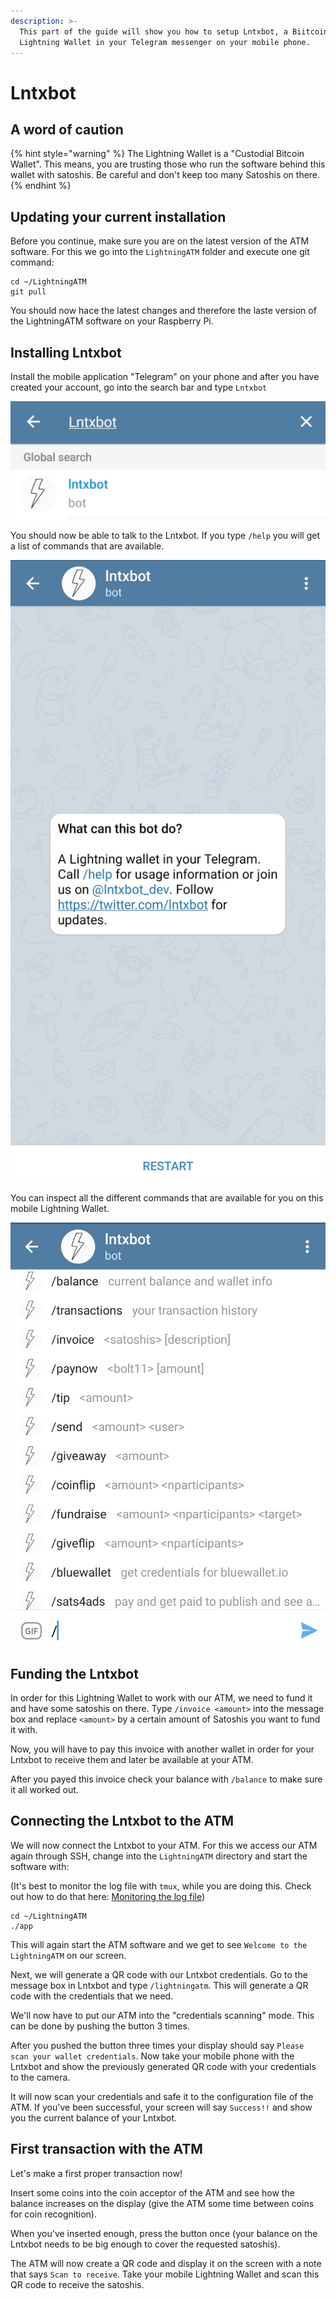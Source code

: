```yaml
---
description: >-
  This part of the guide will show you how to setup Lntxbot, a Biitcoin
  Lightning Wallet in your Telegram messenger on your mobile phone.
---
```


# Lntxbot

## A word of caution

{% hint style="warning" %}
The Lightning Wallet is a "Custodial Bitcoin Wallet". This means, you are trusting those who run the software behind this wallet with satoshis. Be careful and don't keep too many Satoshis on there.
{% endhint %}

## Updating your current installation

Before you continue, make sure you are on the latest version of the ATM software. For this we go into the `LightningATM` folder and execute one git command:

```text
cd ~/LightningATM
git pull
```

You should now hace the latest changes and therefore the laste version of the LightningATM software on your Raspberry Pi.

## Installing Lntxbot

Install the mobile application "Telegram" on your phone and after you have created your account, go into the search bar and type `Lntxbot`

![Searching Lntxbot](../../.gitbook/assets/searching_lntxbot.jpg)

You should now be able to talk to the Lntxbot. If you type `/help` you will get a list of commands that are available.

![Hello Lntxbot](../../.gitbook/assets/hello_lntxbot.jpg)

You can inspect all the different commands that are available for you on this mobile Lightning Wallet.

![Commands Lntxbot](../../.gitbook/assets/commands_lntxbot.jpg)

## Funding the Lntxbot

In order for this Lightning Wallet to work with our ATM, we need to fund it and have some satoshis on there. Type `/invoice <amount>` into the message box and replace `<amount>` by a certain amount of Satoshis you want to fund it with.

Now, you will have to pay this invoice with another wallet in order for your Lntxbot to receive them and later be available at your ATM.

After you payed this invoice check your balance with `/balance` to make sure it all worked out.

## Connecting the Lntxbot to the ATM

We will now connect the Lntxbot to your ATM. For this we access our ATM again through SSH, change into the `LightningATM` directory and start the software with:

(It's best to monitor the log file with `tmux`, while you are doing this. Check out how to do that here: [Monitoring the log file](../software-setup/monitoring_log_file))

```text
cd ~/LightningATM
./app
```

This will again start the ATM software and we get to see `Welcome to the LightningATM` on our screen.

Next, we will generate a QR code with our Lntxbot credentials. Go to the message box in Lntxbot and type `/lightningatm`. This will generate a QR code with the credentials that we need.

We'll now have to put our ATM into the "credentials scanning" mode. This can be done by pushing the button 3 times.

After you pushed the button three times your display should say `Please scan your wallet credentials`. Now take your mobile phone with the Lntxbot and show the previously generated QR code with your credentials to the camera.

It will now scan your credentials and safe it to the configuration file of the ATM. If you've been successful, your screen will say `Success!!` and show you the current balance of your Lntxbot.

## First transaction with the ATM

Let's make a first proper transaction now!

Insert some coins into the coin acceptor of the ATM and see how the balance increases on the display (give the ATM some time between coins for coin recognition).

When you've inserted enough, press the button once (your balance on the Lntxbot needs to be big enough to cover the requested satoshis).

The ATM will now create a QR code and display it on the screen with a note that says `Scan to receive`. Take your mobile Lightning Wallet and scan this QR code to receive the satoshis. 
